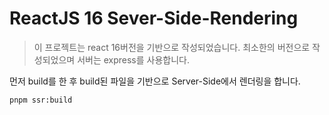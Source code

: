 # ReactJS 16 Sever-Side-Rendering

> 이 프로젝트는 react 16버전을 기반으로 작성되었습니다.
> 최소한의 버전으로 작성되었으며 서버는 express를 사용합니다.

먼저 build를 한 후 build된 파일을 기반으로 Server-Side에서 렌더링을 합니다.

```sh
pnpm ssr:build
```